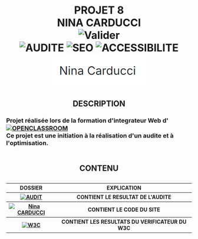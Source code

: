 <h1 align="center">
  PROJET 8<br />
  NINA CARDUCCI<br />
  <img alt="Valider"
       src="https://img.shields.io/badge/Valider-green?style=for-the-badge"><br />
  <img alt="AUDITE"
       src="https://img.shields.io/badge/AUDITE-blue?style=for-the-badge">
  <img alt="SEO"
       src="https://img.shields.io/badge/SEO-blue?style=for-the-badge">
  <img alt="ACCESSIBILITE"
       src="https://img.shields.io/badge/ACCESSIBILITE-blue?style=for-the-badge"><br />
  <img alt="LOGO" src="./logo.png">
</h1>
<h2 align="center">DESCRIPTION</h2>
<h3 style="vertical-align: middle;">Projet réalisée lors de la formation d'integrateur Web d'
  <a href="https://openclassrooms.com/fr" target="_blank"><img alt="OPENCLASSROOM"
       style="vertical-align:middle"
       src="https://img.shields.io/badge/Openclassroom-darkviolet?style=for-the-badge"></a><br />
  Ce projet est une initiation à la réalisation d'un audite et à l'optimisation.<br />
</h3>
<table align="center" width=100% >
<caption>
    <h2 align="center">CONTENU</h2>
  </caption>
  <thead>
    <tr>
      <th style="text-align:center;">DOSSIER</th>
      <th style="text-align:center;">EXPLICATION</th>
    </tr>
  </thead>
  <tbody>
    <tr>
      <th style="text-align:center;"><a href="./AUDIT" target="_blank"><img alt="AUDIT" src="https://img.shields.io/badge/AUDIT--front-blue?style=for-the-badge"></a>
    </th>
      <th style="text-align:center;">CONTIENT LE RESULTAT DE L'AUDITE</th>
    </tr>
    <tr>
      <th style="text-align:center;"><a href="./Nina%20CARDUCCI" target="_blank"><img alt="Nina CARDUCCI" src="https://img.shields.io/badge/Nina%20CARDUCCI-blue?style=for-the-badge"></a>
    </th>
      <th style="text-align:center;">CONTIENT LE CODE DU SITE</th>
    </tr>
    <tr>
         <th style="text-align:center;"><a href="./W3C" target="_blank"><img alt="W3C" src="https://img.shields.io/badge/W3C-blue?style=for-the-badge"></a></th>
          <th style="text-align:center;">CONTIENT LES RESULTATS DU VERIFICATEUR DU W3C</th>
        </tr>
  </tbody>
</table>  




